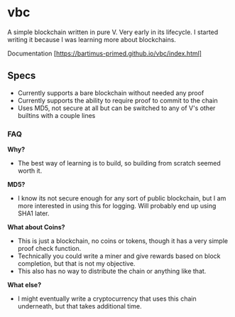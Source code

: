 # vbc

A simple blockchain written in pure V. Very early in its lifecycle. I started writing it because I was learning more about blockchains.

Documentation [https://bartimus-primed.github.io/vbc/index.html]

## Specs

- Currently supports a bare blockchain without needed any proof
- Currently supports the ability to require proof to commit to the chain
- Uses MD5, not secure at all but can be switched to any of V's other builtins with a couple lines

### FAQ

**Why?**
- The best way of learning is to build, so building from scratch seemed worth it.

**MD5?**
- I know its not secure enough for any sort of public blockchain, but I am more interested in using this for logging. Will probably end up using SHA1 later.

**What about Coins?**
- This is just a blockchain, no coins or tokens, though it has a very simple proof check function.
- Technically you could write a miner and give rewards based on block completion, but that is not my objective. 
- This also has no way to distribute the chain or anything like that.

**What else?**
- I might eventually write a cryptocurrency that uses this chain underneath, but that takes additional time.
